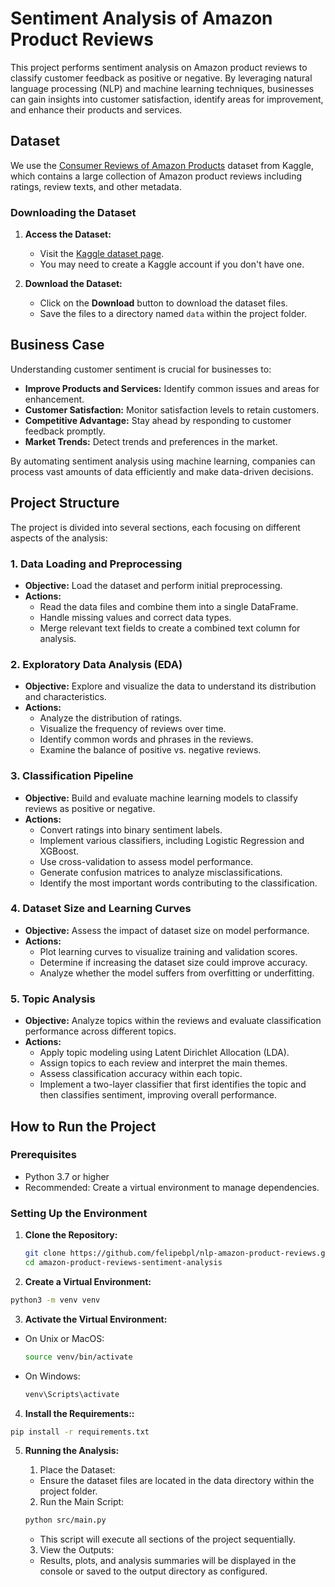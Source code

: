 # Sentiment Analysis of Amazon Product Reviews

This project performs sentiment analysis on Amazon product reviews to classify customer feedback as positive or negative. By leveraging natural language processing (NLP) and machine learning techniques, businesses can gain insights into customer satisfaction, identify areas for improvement, and enhance their products and services.

## Dataset

We use the [Consumer Reviews of Amazon Products](https://www.kaggle.com/datasets/datafiniti/consumer-reviews-of-amazon-products) dataset from Kaggle, which contains a large collection of Amazon product reviews including ratings, review texts, and other metadata.

### Downloading the Dataset

1. **Access the Dataset:**
   - Visit the [Kaggle dataset page](https://www.kaggle.com/datasets/datafiniti/consumer-reviews-of-amazon-products).
   - You may need to create a Kaggle account if you don't have one.

2. **Download the Dataset:**
   - Click on the **Download** button to download the dataset files.
   - Save the files to a directory named `data` within the project folder.

## Business Case

Understanding customer sentiment is crucial for businesses to:

- **Improve Products and Services:** Identify common issues and areas for enhancement.
- **Customer Satisfaction:** Monitor satisfaction levels to retain customers.
- **Competitive Advantage:** Stay ahead by responding to customer feedback promptly.
- **Market Trends:** Detect trends and preferences in the market.

By automating sentiment analysis using machine learning, companies can process vast amounts of data efficiently and make data-driven decisions.

## Project Structure

The project is divided into several sections, each focusing on different aspects of the analysis:

### 1. Data Loading and Preprocessing

- **Objective:** Load the dataset and perform initial preprocessing.
- **Actions:**
  - Read the data files and combine them into a single DataFrame.
  - Handle missing values and correct data types.
  - Merge relevant text fields to create a combined text column for analysis.

### 2. Exploratory Data Analysis (EDA)

- **Objective:** Explore and visualize the data to understand its distribution and characteristics.
- **Actions:**
  - Analyze the distribution of ratings.
  - Visualize the frequency of reviews over time.
  - Identify common words and phrases in the reviews.
  - Examine the balance of positive vs. negative reviews.

### 3. Classification Pipeline

- **Objective:** Build and evaluate machine learning models to classify reviews as positive or negative.
- **Actions:**
  - Convert ratings into binary sentiment labels.
  - Implement various classifiers, including Logistic Regression and XGBoost.
  - Use cross-validation to assess model performance.
  - Generate confusion matrices to analyze misclassifications.
  - Identify the most important words contributing to the classification.

### 4. Dataset Size and Learning Curves

- **Objective:** Assess the impact of dataset size on model performance.
- **Actions:**
  - Plot learning curves to visualize training and validation scores.
  - Determine if increasing the dataset size could improve accuracy.
  - Analyze whether the model suffers from overfitting or underfitting.

### 5. Topic Analysis

- **Objective:** Analyze topics within the reviews and evaluate classification performance across different topics.
- **Actions:**
  - Apply topic modeling using Latent Dirichlet Allocation (LDA).
  - Assign topics to each review and interpret the main themes.
  - Assess classification accuracy within each topic.
  - Implement a two-layer classifier that first identifies the topic and then classifies sentiment, improving overall performance.

## How to Run the Project

### Prerequisites

- Python 3.7 or higher
- Recommended: Create a virtual environment to manage dependencies.

### Setting Up the Environment

1. **Clone the Repository:**

   ```bash
   git clone https://github.com/felipebpl/nlp-amazon-product-reviews.git
   cd amazon-product-reviews-sentiment-analysis
   ```

2. **Create a Virtual Environment:**

  ```bash
  python3 -m venv venv
  ```

3. **Activate the Virtual Environment:**
  
- On Unix or MacOS:

  ```bash
  source venv/bin/activate
  ```

- On Windows:
  ```bash
  venv\Scripts\activate
  ```

4. **Install the Requirements::**
 
  ```bash
  pip install -r requirements.txt
  ```

5. **Running the Analysis:**

    1. Place the Dataset:

      - Ensure the dataset files are located in the data directory within the project folder.

    2. Run the Main Script:

      ```bash
      python src/main.py
      ```
      - This script will execute all sections of the project sequentially.

    3. View the Outputs:

      - Results, plots, and analysis summaries will be displayed in the console or saved to the output directory as configured.
